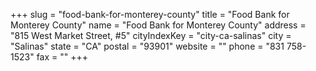 +++
slug = "food-bank-for-monterey-county"
title = "Food Bank for Monterey County"
name = "Food Bank for Monterey County"
address = "815 West Market Street, #5"
cityIndexKey = "city-ca-salinas"
city = "Salinas"
state = "CA"
postal = "93901"
website = ""
phone = "831 758-1523"
fax = ""
+++
